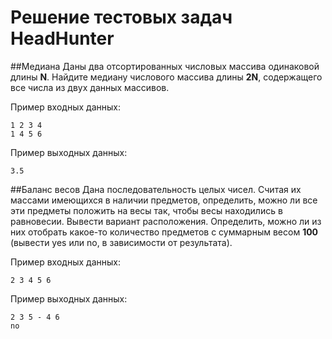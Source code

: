 Решение тестовых задач HeadHunter
=================================

##Медиана
Даны два отсортированных числовых массива одинаковой длины **N**. Найдите медиану числового массива длины **2N**, содержащего все числа из двух данных массивов.

Пример входных данных:
```
1 2 3 4
1 4 5 6
```
Пример выходных данных:
```
3.5
```
##Баланс весов
Дана последовательность целых чисел.
Считая их массами имеющихся в наличии предметов, определить, можно ли все эти предметы положить на весы так, чтобы весы находились в равновесии. Вывести вариант расположения.
Определить, можно ли из них отобрать какое-то количество предметов с суммарным весом **100** (вывести yes или no, в зависимости от результата).

Пример входных данных:
```
2 3 4 5 6
```
Пример выходных данных:
```
2 3 5 - 4 6
no
```